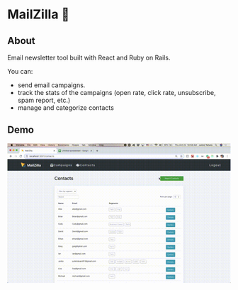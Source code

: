 # MailZilla 📩

## About
Email newsletter tool built with React and Ruby on Rails.

You can:
* send email campaigns.
* track the stats of the campaigns (open rate, click rate, unsubscribe, spam report, etc.)
* manage and categorize contacts

## Demo

![](demo_contact.gif)
